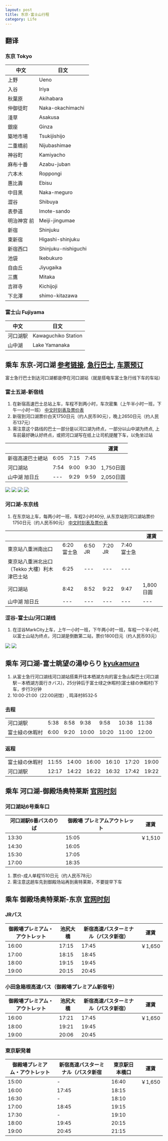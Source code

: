 ```yaml
---
layout: post
title: 东京-富士山行程
category: Life
---
```


## 翻译

### 东京 Tokyo

|中文|日文|
| --- | --- |
|上野|Ueno|
|入谷|Iriya|
|秋葉原|Akihabara|
|仲御徒町|Naka-okachimachi|
|淺草|Asakusa|
|銀座|Ginza|
|築地市場|Tsukijishijo|
|二重橋前|Nijubashimae|
|神谷町|Kamiyacho|
|麻布十番|Azabu-juban|
|六本木|Roppongi|
|惠比壽|Ebisu|
|中目黑|Naka-meguro|
|澀谷|Shibuya|
|表參道|Imote-sando|
|明治神宮 前|Meiji-jingumae|
|新宿|Shinjuku|
|東新宿|Higashi-shinjuku|
|新宿西口|Shinjuku-nishiguchi|
|池袋|Ikebukuro|
|自由丘|Jiyugaika|
|三鷹|Mitaka|
|吉祥寺|Kichijoji|
|下北澤|shimo-kitazawa|

### 富士山 Fujiyama
|中文|日文|
| --- | --- |
|河口湖駅|Kawaguchiko Station|
|山中湖|Lake Yamanaka|

## 乘车 东京-河口湖 [参考链接](http://www.rilvtong.com/viewthread.php?tid=74), [急行巴士](http://bus-tw.fujikyu.co.jp/highway/detail/id/1/), [车票预订](https://www.highwaybus.com/gp/foreign/frgSelectLine?lang=en)
富士急行巴士到达河口湖都是停在河口湖站（就是搭电车富士急行线下车的车站）
### 富士五湖-新宿线

1. 在新宿高速巴士总站上车，车程不到两小时，车次密集（上午半小时一班，下午一小时一班） [中文时刻表及票价表](http://transportation.fujikyu.co.jp/chinese/gettinghere/01.html)
1. 新宿到河口湖票价白天1750日元（约人民币90元），晚上2650日元（约人民币137元）
1. 需注意这个路线的巴士一部分是以河口湖为终点，一部分以山中湖为终点, 上车前最好确认好终点，或把河口湖写在纸上让司机提醒下车，以免坐过站

| | | | |運賃|
| --- | --- | --- | --- | --- |
|新宿高速巴士總站|6:05|7:15|7:45|
|河口湖站|7:54|9:00|9:30|1,750日圓|
|山中湖 旭日丘| --- |9:29|9:59|2,050日圓|

![](/public/img/jp01.jpg)
![](/public/img/jp02.png)
![](/public/img/jp03.jpg)
![](/public/img/jp04.jpg)

### 河口湖-东京线

1. 在东京站上车，每两小时一班，车程2小时40分, 从东京站到河口湖站票价1750日元（约人民币90元） [中文时刻表及票价表](http://transportation.fujikyu.co.jp/chinese/gettinghere/02.html)

| | | | | |運賃|
| --- | --- | --- | --- | --- | --- |
|東京站八重洲南出口|6:20 富士急|6:50 JR|7:20 JR|7:40 富士急|
|東京站八重洲北出口（Tekko 大樓）利木津巴士站|6:25| --- | --- | --- |
|河口湖站|8:42|8:52|9:22|9:47|1,800日圓|
|山中湖 旭日丘| --- | --- | --- | --- | --- |2,100日圓|

### 涩谷-富士山/河口湖线

1. 在涩谷MarkCity上车，上午一小时一班，下午两小时一班，车程一个半小时, 以富士山站为终点，河口湖是倒数第二站，票价1800日元（约人民币93元）

![](/public/img/jp05.jpg)
![](/public/img/jp06.jpg)

## 乘车 河口湖-富士眺望の湯ゆらり [kyukamura](http://www.kyukamura.jp/access/#free_shuttle_bus)

1. 从富士急行河口湖线河口湖站搭乘开往本栖湖方向的富士急山梨巴士(河口湖駅－本栖湖方面行きバス)，25分钟后于富士绿之休暇村(富士緑の休暇村)下车，步行3分钟
1. 10:00-21:00（22:00闭馆）, 鸣泽村8532‐5

### 去程

| | | | | | | |
| --- | --- | --- | --- | --- | --- | --- |
|河口湖駅|5:38|8:58|9:38|9:58|10:38|11:38|
|富士緑の休暇村|6:00|9:20|10:00|10:20|11:00|12:00|

### 返程

| | | | | | | |
| --- | --- | --- | --- | --- | --- | --- |
|富士緑の休暇村|11:55|14:00|16:00|16:10|17:20|19:00|22:00|
|河口湖駅|12:17|14:22|16:22|16:32|17:42|19:22|22:22|

## 乘车 河口湖-御殿场奥特莱斯 [官网时刻](http://www.premiumoutlets.co.jp/gotemba/access/bus/detail18.html)

### 河口湖站6号乘车口

| 河口湖駅6番バスのりば | 御殿場 プレミアムアウトレット |運賃|
| ----- | ----- | --- |
| 13:30 | 15:05 |￥1,510|
| 14:30 | 16:05 |
| 15:30 | 17:05 |
| 17:00 | 18:35 |

1. 票价-成人单程1510日元（约人民币78元）
1. 需注意这趟车先到御殿场站再到奥特莱斯，不要提早下车

## 乘车 御殿场奥特莱斯-东京 [官网时刻](http://www.premiumoutlets.co.jp/gotemba/access/bus/)

### JRバス

|御殿場プレミアム・アウトレット|池尻大橋|新宿高速バスターミナル（バスタ新宿）| 運賃 |
| ----- | ----- | ----- | - |
|16:00|17:15|17:45|￥1,650|
|17:00|18:15|18:45|
|18:00|19:15|19:45|
|19:00|20:15|20:45|

### 小田急箱根高速バス（御殿場プレミアム新宿号）

|御殿場プレミアム・アウトレット|池尻大橋|新宿高速バスターミナル（バスタ新宿）| 運賃 |
| ----- | ----- | ----- | - |
|16:00|17:21|17:45|￥1,650|
|18:00|19:21|19:45|
|19:00|20:06|20:45|

### 東京駅発着

|御殿場プレミアム・アウトレット|新宿高速バスターミナル（バスタ新宿|東京駅日本橋口| 運賃 |
| ----- | ----- | ----- | - |
|15:00|  -  |16:40|￥1,650|
|16:00|17:45|18:15|
|16:30|  -  |18:10|
|17:00|18:45|19:15|
|17:30|  -  |19:10|
|18:00|19:45|20:15|
|19:00|20:45|21:15|
